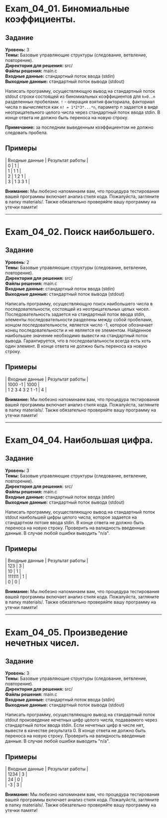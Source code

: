 # Exam_04_01. Биномиальные коэффициенты.

## Задание

**Уровень:** 3  
**Темы:** Базовые управляющие структуры (следование, ветвление, повторение).  
**Директория для решения:** src/  
**Файлы решения:** main.c  
**Входные данные:** стандартный поток ввода (stdin)  
**Выходные данные:** стандартный поток вывода (stdout)  

Написать программу, осуществляющую вывод на стандартный поток stdout строки состоящей из биномиальных коэффициентов для `k=0..n` разделенных пробелами. `!` - операция взятия факториала, факториал числа n вычисляется как `n! = 1*2*3*...*n`, параметр n задается в виде неотрицательного целого числа через стандартный поток ввода stdin. В конце ответа не должно быть переноса на новую строку.

**Примечание:** за последним выведенным коэффициентом не должно следовать пробела.

## Примеры

| Входные данные | Результат работы |  
| 0 | 1 |  
| 1 | 1 1 |  
| 2 | 1 2 1 |  
| 3 | 1 3 3 1 |  

**Внимание:** Мы любезно напоминаем вам, что процедура тестирования вашей программы включает анализ стиля кода. Пожалуйста, загляните в папку materials/. Также обязательно проверяйте вашу программу на утечки памяти!

________________________________

# Exam_04_02. Поиск наибольшего.

## Задание

**Уровень:** 2  
**Темы:** Базовые управляющие структуры (следование, ветвление, повторение).  
**Директория для решения:** src/  
**Файлы решения:** main.c  
**Входные данные:** стандартный поток ввода (stdin)  
**Выходные данные:** стандартный поток вывода (stdout)  

Написать программу, осуществляющую поиск наибольшего числа в последовательности, состоящей из неотрицательных целых чисел. Последовательность задается на стандартный поток ввода stdin, элементы последовательности разделены между собой пробелами, концом последовательности, является число -1, которое обозначает конец последовательности и не является ее злементом. Найденное наибольшее значение необходимо вывести на стандартный поток вывода. Гарантируется, что в последоватальности всегда есть хоть один элемент. В конце ответа не должно быть переноса ка новую строку.

## Примеры

| Входные данные | Результат работы |  
| 1000 -1 | 1000 |  
| 1 2 3 4 3 2 1 -1 | 4 |  

**Внимание:** Мы любезно напоминаем вам, что процедура тестирования вашей программы включает анализ стиля кода. Пожалуйста, загляните в папку materials/. Также обязательно проверяйте вашу программу на утечки памяти!

________________________________

# Exam_04_04. Наибольшая цифра.

## Задание

**Уровень:** 3  
**Темы:** Базовые управляющие структуры (следование, ветвление, повторение).  
**Директория для решения:** src/  
**Файлы решения:** main.c  
**Входные данные:** стандартный поток ввода (stdin)  
**Выходные данные:** стандартный поток вывода (stdout)  

Написать программу, осуществляющую вывод на стандартный поток stdout наибольшей цифры целого числа, которое задается на стандартном потоке ввода stdin. В конце ответа не должно быть переноса на новую строку. Проверить на валидность введенные данные. В случае любой ошибки выводить "n/a".

## Примеры

| Входные данные | Результат работы |  
| 123 | 3 |  
| 10 | 1 |  
| 111111 | 1 |  
| 0 | 0 |  

**Внимание:** Мы любезно напоминаем вам, что процедура тестирования вашей программы включает анализ стиля кода. Пожалуйста, загляните в папку materials/. Также обязательно проверяйте вашу программу на утечки памяти!

________________________________

# Exam_04_05. Произведение нечетных чисел.

## Задание

**Уровень:** 3  
**Темы:** Базовые управляющие структуры (следование, ветвление, повторение).  
**Директория для решения:** src/  
**Файлы решения:** main.c  
**Входные данные:** стандартный поток ввода (stdin)  
**Выходные данные:** стандартный поток вывода (stdout)  

Написать программу, осуществляющую вывод на стандартный поток stdout произведение нечетных цифр целого числа, подаваемого через стандартный поток ввода stdin. Если нечетных цифр в числе нет, вывести в качестве результата 0. В конце ответа не должно быть переноса на новую строку. Проверить на валидность введенные данные. В случае любой ошибки выводить "n/a".

## Примеры

| Входные данные | Результат работы |  
| 1234 | 3 |  
| 24 | 0 |  
| -3 | 3 |  

**Внимание:** Мы любезно напоминаем вам, что процедура тестирования вашей программы включает анализ стиля кода. Пожалуйста, загляните в папку materials/. Также обязательно проверяйте вашу программу на утечки памяти!

